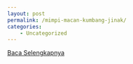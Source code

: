 ```yaml
---
layout: post
permalink: /mimpi-macan-kumbang-jinak/
categories:
    - Uncategorized
---
```


[Baca Selengkapnya](/06)